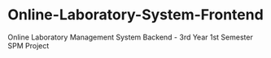 # Online-Laboratory-System-Frontend
Online Laboratory Management System Backend - 3rd Year 1st Semester SPM Project
